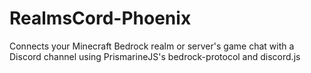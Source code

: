 # RealmsCord-Phoenix
Connects your Minecraft Bedrock realm or server's game chat with a Discord channel using PrismarineJS's bedrock-protocol and discord.js
